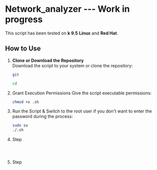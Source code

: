 # Network_analyzer --- Work in progress

This script has been tested on **k 9.5**  **Linux** and **Red Hat**.  


## How to Use

1. **Clone or Download the Repository**  
   Download the script to your system or clone the repository:
   ```bash
   git 
   
   cd 


2. Grant Execution Permissions
Give the script executable permissions:
   ```bash
   chmod +x .sh


4. Run the Script &
Switch to the root user if you don't want to enter the password during the process:
   ```bash
   sudo su
   ./.sh


6. Step
   ```bash
   
  

8. Step
   ```bash
   
